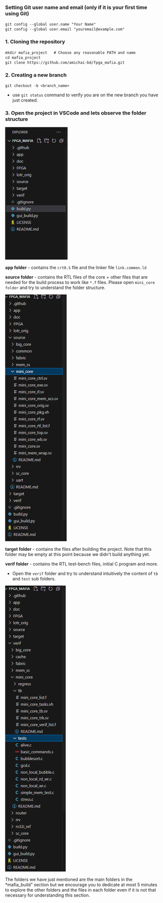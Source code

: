 ### Setting Git user name and email (only if it is your first time using Git)
```
git config --global user.name "Your Name"
git config --global user.email "youremail@example.com"
```

### 1. Cloning the repository
```
mkdir mafia_project   # Choose any reasonable PATH and name
cd mafia_project
git clone https://github.com/amichai-bd/fpga_mafia.git
```

### 2. Creating a new branch
```
git checkout -b <branch_name>
```
- use `git status` command to verify you are on the new branch you have just created.

### 3. Open the project in VSCode and lets observe the folder structure
![mafia_folders1.png](/snapshots/mafia_folders1.png)


**app folder** - contains the `crt0.S` file and the linker file `link.common.ld`   

**source folder** - contains the RTL files of the core + other files that are needed for the build process to work like `*.f` files.
Please open `mini_core folder` and try to understand the folder structure.

![mafia_folders2.png](/snapshots/mafia_folders2.png)

**target folder** - contains the files after building the project. Note that this folder may be empty at this point because we didn't build anything yet.

**verif folder** - contains the RTL test-bench files, initial C program and more.
- Open the `verif` folder and try to understand intuitively the content of `tb` and `test` sub folders.

![mafia_folder3.png](/snapshots/mafia_folders3.png)

The folders we have just mentioned are the main folders in the *mafia_build" section but we encourage you to dedicate at most 5 minutes to explore the other folders and the files in each folder even if it is not that necessary for understanding this section.